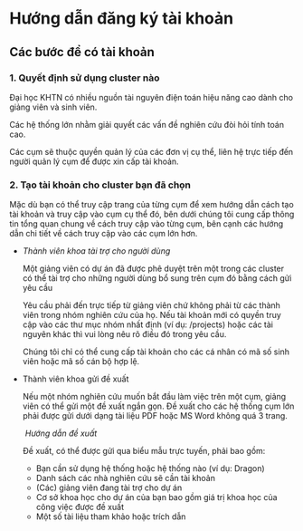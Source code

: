 # Hướng dẫn đăng ký tài khoản

## Các bước để có tài khoản

### 1. Quyết định sử dụng cluster nào

Đại học KHTN có nhiều nguồn tài nguyên điện toán hiệu năng cao dành cho giảng viên và sinh viên.

Các hệ thống lớn nhằm giải quyết các vấn đề nghiên cứu đòi hỏi tính toán cao.

Các cụm sẽ thuộc quyền quản lý của các đơn vị cụ thể, liên hệ trực tiếp đến người quản lý cụm để được xin cấp tài khoản.

### 2. Tạo tài khoản cho cluster bạn đã chọn

Mặc dù bạn có thể truy cập trang của từng cụm để xem hướng dẫn cách tạo tài khoản và truy cập vào cụm cụ thể đó, bên dưới chúng tôi cung cấp thông tin tổng quan chung về cách truy cập vào từng cụm, bên cạnh các hướng dẫn chi tiết về cách truy cập vào các cụm lớn hơn.

- *Thành viên khoa tài trợ cho người dùng*
    
    Một giảng viên có dự án đã được phê duyệt trên một trong các cluster có thể tài trợ cho những người dùng bổ sung trên cụm đó bằng cách gửi yêu cầu 
    
    Yêu cầu phải đến trực tiếp từ giảng viên chứ không phải từ các thành viên trong nhóm nghiên cứu của họ. Nếu tài khoản mới có quyền truy cập vào các thư mục nhóm nhất định (ví dụ: /projects) hoặc các tài nguyên khác thì vui lòng nêu rõ điều đó trong yêu cầu.
    
    Chúng tôi chỉ có thể cung cấp tài khoản cho các cá nhân có mã số sinh viên hoặc mã số cán bộ hợp lệ. 
    
- Thành viên khoa gửi đề xuất
    
    Nếu một nhóm nghiên cứu muốn bắt đầu làm việc trên một cụm, giảng viên có thể gửi một đề xuất ngắn gọn. Đề xuất cho các hệ thống cụm lớn phải được gửi dưới dạng tài liệu PDF hoặc MS Word không quá 3 trang.
    
     *Hướng dẫn đề xuất*
    
    Đề xuất, có thể được gửi qua biểu mẫu trực tuyến, phải bao gồm:
    
    - Bạn cần sử dụng hệ thống hoặc hệ thống nào (ví dụ: Dragon)
    - Danh sách các nhà nghiên cứu sẽ cần tài khoản
    - (Các) giảng viên đang tài trợ cho dự án
    - Cơ sở khoa học cho dự án của bạn bao gồm giá trị khoa học của công việc được đề xuất
    - Một số tài liệu tham khảo hoặc trích dẫn